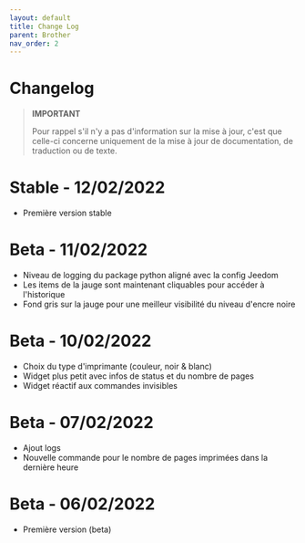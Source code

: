 ```yaml
---
layout: default
title: Change Log
parent: Brother
nav_order: 2
---
```


# Changelog

>**IMPORTANT**
>
>Pour rappel s'il n'y a pas d'information sur la mise à jour, c'est que celle-ci concerne uniquement de la mise à jour de documentation, de traduction ou de texte.

# Stable - 12/02/2022
- Première version stable

# Beta - 11/02/2022
- Niveau de logging du package python aligné avec la config Jeedom
- Les items de la jauge sont maintenant cliquables pour accéder à l'historique
- Fond gris sur la jauge pour une meilleur visibilité du niveau d'encre noire

# Beta - 10/02/2022
- Choix du type d'imprimante (couleur, noir & blanc)
- Widget plus petit avec infos de status et du nombre de pages
- Widget réactif aux commandes invisibles

# Beta - 07/02/2022
- Ajout logs
- Nouvelle commande pour le nombre de pages imprimées dans la dernière heure

# Beta - 06/02/2022
- Première version (beta)

